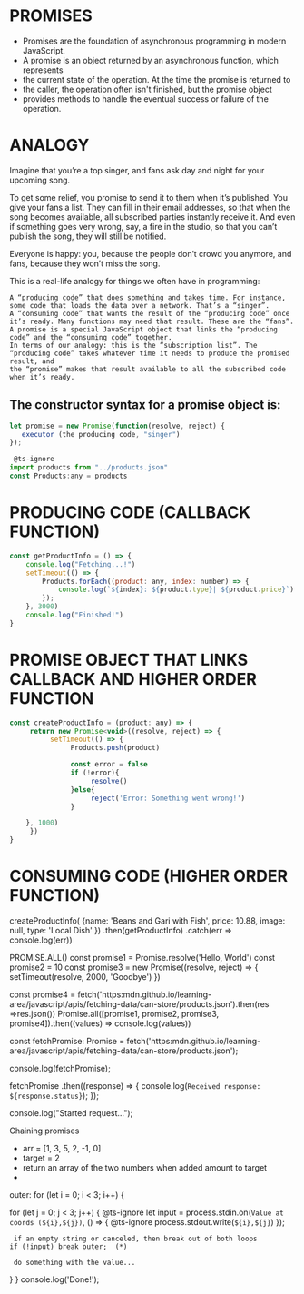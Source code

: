 # PROMISES

*  Promises are the foundation of asynchronous programming in modern JavaScript.
*  A promise is an object returned by an asynchronous function, which represents
*  the current state of the operation. At the time the promise is returned to
*  the caller, the operation often isn't finished, but the promise object
*  provides methods to handle the eventual success or failure of the operation.

# ANALOGY

Imagine that you’re a top singer, and fans ask day and night for your upcoming song.

To get some relief, you promise to send it to them when it’s published. You give your
fans a list. They can fill in their email addresses, so that when the song becomes
available, all subscribed parties instantly receive it. And even if something goes very
wrong, say, a fire in the studio, so that you can’t publish the song, they will still be
notified.

Everyone is happy: you, because the people don’t crowd you anymore, and fans, because
they won’t miss the song.

This is a real-life analogy for things we often have in programming:

    A “producing code” that does something and takes time. For instance, some code that loads the data over a network. That’s a “singer”.
    A “consuming code” that wants the result of the “producing code” once it’s ready. Many functions may need that result. These are the “fans”.
    A promise is a special JavaScript object that links the “producing code” and the “consuming code” together.
    In terms of our analogy: this is the “subscription list”. The “producing code” takes whatever time it needs to produce the promised result, and
    the “promise” makes that result available to all the subscribed code when it’s ready.



## The constructor syntax for a promise object is:

```js
let promise = new Promise(function(resolve, reject) {
   executor (the producing code, "singer")
});
```

```js
 @ts-ignore
import products from "../products.json"
const Products:any = products

```

# PRODUCING CODE (CALLBACK FUNCTION)
```js
const getProductInfo = () => {
    console.log("Fetching...!")
    setTimeout(() => {
        Products.forEach((product: any, index: number) => {
            console.log(`${index}: ${product.type}| ${product.price}`)
        });
    }, 3000)
    console.log("Finished!")
}
```
# PROMISE OBJECT THAT LINKS CALLBACK AND HIGHER ORDER FUNCTION

```js
const createProductInfo = (product: any) => {
     return new Promise<void>((resolve, reject) => {
          setTimeout(() => {
               Products.push(product)

               const error = false
               if (!error){
                    resolve()
               }else{
                    reject('Error: Something went wrong!')
               }

    }, 1000)
     })
}
```

# CONSUMING CODE (HIGHER ORDER FUNCTION)

createProductInfo(
    {name: 'Beans and Gari with Fish',
             price: 10.88,
             image: null,
             type: 'Local Dish'
})
    .then(getProductInfo)
    .catch(err => console.log(err))



 PROMISE.ALL()
const promise1 = Promise.resolve('Hello, World')
const promise2 = 10
const promise3 = new Promise((resolve, reject) => {
    setTimeout(resolve, 2000, 'Goodbye')
})

const promise4 = fetch('https:mdn.github.io/learning-area/javascript/apis/fetching-data/can-store/products.json').then(res =>res.json())
Promise.all([promise1, promise2, promise3, promise4]).then((values) =>
console.log(values))



 const fetchPromise: Promise<Response> =
     fetch('https:mdn.github.io/learning-area/javascript/apis/fetching-data/can-store/products.json');

 console.log(fetchPromise);

 fetchPromise
     .then((response) => {
      console.log(`Received response: ${response.status}`);
 });

 console.log("Started request…");


 Chaining promises


* arr = [1, 3, 5, 2, -1, 0]
* target = 2
* return an array of the two numbers when added amount to target
* 



outer: for (let i = 0; i < 3; i++) {

  for (let j = 0; j < 3; j++) {
 @ts-ignore
      let input = process.stdin.on(`Value at coords (${i},${j})`, () => {
      @ts-ignore
        process.stdout.write(`${i},${j}`)
    });

     if an empty string or canceled, then break out of both loops
    if (!input) break outer;  (*)

     do something with the value...
  }
}
console.log('Done!');